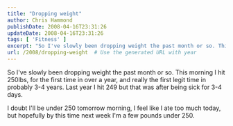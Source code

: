 ```yaml
---
title: "Dropping weight"
author: Chris Hammond
publishDate: 2008-04-16T23:31:26
updateDate: 2008-04-16T23:31:26
tags: [ 'Fitness' ]
excerpt: "So I've slowly been dropping weight the past month or so. This morning I hit 250lbs, for the first time in over a year, and really the first legit time in probably 3-4 years. Last year I hit 249 but that was after being sick for 3-4 days.  I doubt I'll be under 250 tomorrow morning, I feel like I ate too much today, but hopefully by this time next week I'm a few pounds under 250. "
url: /2008/dropping-weight  # Use the generated URL with year
---
```

<p>So I've slowly been dropping weight the past month or so. This morning I hit 250lbs, for the first time in over a year, and really the first legit time in probably 3-4 years. Last year I hit 249 but that was after being sick for 3-4 days.</p> <p>I doubt I'll be under 250 tomorrow morning, I feel like I ate too much today, but hopefully by this time next week I'm a few pounds under 250.</p>
